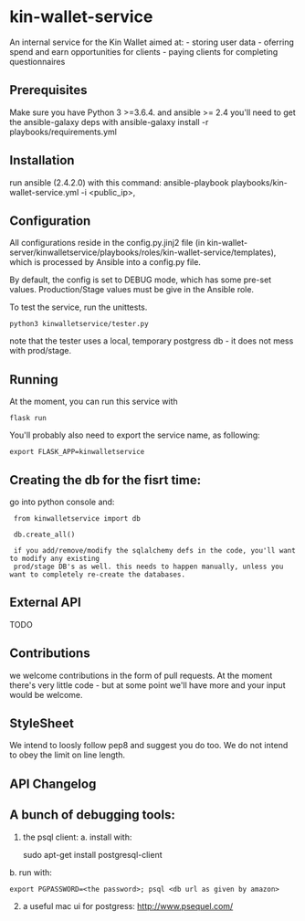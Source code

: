 # kin-wallet-service
An internal service for the Kin Wallet aimed at:
    - storing user data
    - oferring spend and earn opportunities for clients
    - paying clients for completing questionnaires

## Prerequisites
Make sure you have Python 3 >=3.6.4.
and ansible >= 2.4
you'll need to get the ansible-galaxy deps with
    ansible-galaxy install -r playbooks/requirements.yml

## Installation
run ansible (2.4.2.0) with this command:
    ansible-playbook playbooks/kin-wallet-service.yml -i <public_ip>,

## Configuration
All configurations reside in the config.py.jinj2 file (in kin-wallet-server/kinwalletservice/playbooks/roles/kin-wallet-service/templates), which is processed by Ansible into a config.py file.

By default, the config is set to DEBUG mode, which has some pre-set values. Production/Stage values must be give in the Ansible role.

To test the service, run the unittests.

    python3 kinwalletservice/tester.py

note that the tester uses a local, temporary postgress db - it does not mess with prod/stage.

## Running
At the moment, you can run this service with

    flask run
    
You'll probably also need to export the service name, as following:

    export FLASK_APP=kinwalletservice

## Creating the db for the fisrt time:
go into python console and:

     from kinwalletservice import db

     db.create_all()

     if you add/remove/modify the sqlalchemy defs in the code, you'll want to modify any existing 
     prod/stage DB's as well. this needs to happen manually, unless you want to completely re-create the databases.

## External API
 TODO

## Contributions
we welcome contributions in the form of pull requests. At the moment there's very little code - 
but at some point we'll have more and your input would be welcome.

## StyleSheet
We intend to loosly follow pep8 and suggest you do too. We do not intend to obey the limit on line length.

## API Changelog
  

## A bunch of debugging tools:

1. the psql client:
a. install with:

    sudo apt-get install postgresql-client

b. run with:

    export PGPASSWORD=<the password>; psql <db url as given by amazon>

2. a useful mac ui for postgress: http://www.psequel.com/
